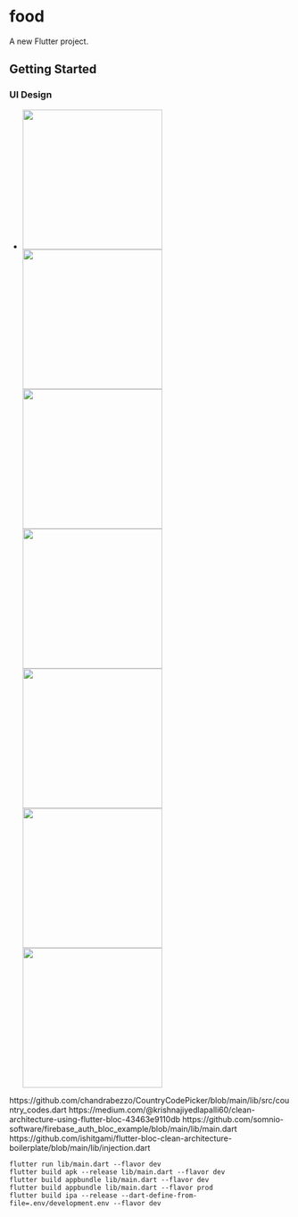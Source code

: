 # food

A new Flutter project.

## Getting Started

### UI Design
-
  <p>
  <img src="https://github.com/pvtruong2003/food/blob/master/Screenshot_20240522_142926.png" width="250">
  <img src="https://github.com/pvtruong2003/food/blob/master/Screenshot_20240522_142942.png" width="250">
  <img src="https://github.com/pvtruong2003/food/blob/master/Screenshot_20240522_143244.png" width="250">
  <img src="https://github.com/pvtruong2003/food/blob/master/Screenshot_20240522_142221.png" width="250">
  <img src="https://github.com/pvtruong2003/food/blob/master/Screenshot_20240522_141941.png" width="250">
  <img src="https://github.com/pvtruong2003/food/blob/master/Screenshot_20240522_141919.png" width="250">
  <img src="https://github.com/pvtruong2003/food/blob/master/Screenshot_20240522_141812.png" width="250">
  <p/>

<p>
 https://github.com/chandrabezzo/CountryCodePicker/blob/main/lib/src/country_codes.dart
 https://medium.com/@krishnajiyedlapalli60/clean-architecture-using-flutter-bloc-43463e9110db
 https://github.com/somnio-software/firebase_auth_bloc_example/blob/main/lib/main.dart
 https://github.com/ishitgami/flutter-bloc-clean-architecture-boilerplate/blob/main/lib/injection.dart
<p>


    flutter run lib/main.dart --flavor dev
    flutter build apk --release lib/main.dart --flavor dev
    flutter build appbundle lib/main.dart --flavor dev
    flutter build appbundle lib/main.dart --flavor prod
    flutter build ipa --release --dart-define-from-file=.env/development.env --flavor dev



